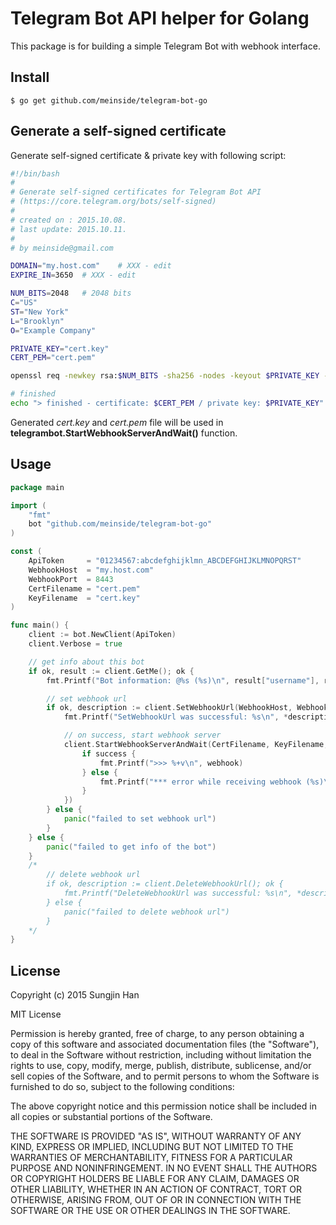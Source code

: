 # Telegram Bot API helper for Golang

This package is for building a simple Telegram Bot with webhook interface.

## Install

```
$ go get github.com/meinside/telegram-bot-go
```

## Generate a self-signed certificate

Generate self-signed certificate & private key with following script:

```bash
#!/bin/bash
#
# Generate self-signed certificates for Telegram Bot API
# (https://core.telegram.org/bots/self-signed)
# 
# created on : 2015.10.08.
# last update: 2015.10.11.
# 
# by meinside@gmail.com

DOMAIN="my.host.com"	# XXX - edit
EXPIRE_IN=3650	# XXX - edit

NUM_BITS=2048	# 2048 bits
C="US"
ST="New York"
L="Brooklyn"
O="Example Company"

PRIVATE_KEY="cert.key"
CERT_PEM="cert.pem"

openssl req -newkey rsa:$NUM_BITS -sha256 -nodes -keyout $PRIVATE_KEY -x509 -days $EXPIRE_IN -out $CERT_PEM -subj "/C=$C/ST=$ST/L=$L/O=$O/CN=$DOMAIN"

# finished
echo "> finished - certificate: $CERT_PEM / private key: $PRIVATE_KEY"
```

Generated *cert.key* and *cert.pem* file will be used in **telegrambot.StartWebhookServerAndWait()** function.

## Usage

```go
package main

import (
	"fmt"
	bot "github.com/meinside/telegram-bot-go"
)

const (
	ApiToken     = "01234567:abcdefghijklmn_ABCDEFGHIJKLMNOPQRST"
	WebhookHost  = "my.host.com"
	WebhookPort  = 8443
	CertFilename = "cert.pem"
	KeyFilename  = "cert.key"
)

func main() {
	client := bot.NewClient(ApiToken)
	client.Verbose = true

	// get info about this bot
	if ok, result := client.GetMe(); ok {
		fmt.Printf("Bot information: @%s (%s)\n", result["username"], result["first_name"])

		// set webhook url
		if ok, description := client.SetWebhookUrl(WebhookHost, WebhookPort, CertFilename); ok {
			fmt.Printf("SetWebhookUrl was successful: %s\n", *description)

			// on success, start webhook server
			client.StartWebhookServerAndWait(CertFilename, KeyFilename, func(success bool, err error, webhook bot.Webhook) {
				if success {
					fmt.Printf(">>> %+v\n", webhook)
				} else {
					fmt.Printf("*** error while receiving webhook (%s)\n", err.Error)
				}
			})
		} else {
			panic("failed to set webhook url")
		}
	} else {
		panic("failed to get info of the bot")
	}
	/*
		// delete webhook url
		if ok, description := client.DeleteWebhookUrl(); ok {
			fmt.Printf("DeleteWebhookUrl was successful: %s\n", *description)
		} else {
			panic("failed to delete webhook url")
		}
	*/
}
```

## License

Copyright (c) 2015 Sungjin Han

MIT License

Permission is hereby granted, free of charge, to any person obtaining
a copy of this software and associated documentation files (the
"Software"), to deal in the Software without restriction, including
without limitation the rights to use, copy, modify, merge, publish,
distribute, sublicense, and/or sell copies of the Software, and to
permit persons to whom the Software is furnished to do so, subject to
the following conditions:

The above copyright notice and this permission notice shall be
included in all copies or substantial portions of the Software.

THE SOFTWARE IS PROVIDED "AS IS", WITHOUT WARRANTY OF ANY KIND,
EXPRESS OR IMPLIED, INCLUDING BUT NOT LIMITED TO THE WARRANTIES OF
MERCHANTABILITY, FITNESS FOR A PARTICULAR PURPOSE AND
NONINFRINGEMENT. IN NO EVENT SHALL THE AUTHORS OR COPYRIGHT HOLDERS BE
LIABLE FOR ANY CLAIM, DAMAGES OR OTHER LIABILITY, WHETHER IN AN ACTION
OF CONTRACT, TORT OR OTHERWISE, ARISING FROM, OUT OF OR IN CONNECTION
WITH THE SOFTWARE OR THE USE OR OTHER DEALINGS IN THE SOFTWARE.

